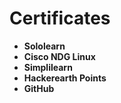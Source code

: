  # Certificates
- **Sololearn**
- **Cisco NDG Linux**
- **Simplilearn**
- **Hackerearth Points**
- **GitHub**
